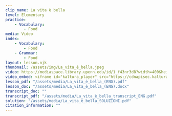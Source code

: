 ```yaml
---
clip_name: La vita è bella
level: Elementary
practice: 
    - Vocabulary: 
        - Food
media: Video
index: 
    - Vocabulary: 
        - Food
    - Grammar:
        - Food
layout: lesson.njk
thumbnail: /assets/img/La_vita_è_bella.jpeg
video: https://mediaspace.library.upenn.edu/id/1_f43nr3d8?width=400&height=285&playerId=52628472
video_embed: <iframe id="kaltura_player" src="https://cdnapisec.kaltura.com/p/1147242/sp/114724200/embedIframeJs/uiconf_id/9757771/partner_id/1147242?iframeembed=true&playerId=kaltura_player&entry_id=1_f43nr3d8&flashvars[streamerType]=auto&amp;flashvars[localizationCode]=en&amp;flashvars[sideBarContainer.plugin]=true&amp;flashvars[sideBarContainer.position]=left&amp;flashvars[sideBarContainer.clickToClose]=true&amp;flashvars[chapters.plugin]=true&amp;flashvars[chapters.layout]=vertical&amp;flashvars[chapters.thumbnailRotator]=false&amp;flashvars[streamSelector.plugin]=true&amp;flashvars[EmbedPlayer.SpinnerTarget]=videoHolder&amp;flashvars[dualScreen.plugin]=true&amp;flashvars[Kaltura.addCrossoriginToIframe]=true&amp;&wid=1_lket5ose" width="400" height="285" allowfullscreen webkitallowfullscreen mozAllowFullScreen allow="autoplay *; fullscreen *; encrypted-media *" sandbox="allow-downloads allow-forms allow-same-origin allow-scripts allow-top-navigation allow-pointer-lock allow-popups allow-modals allow-orientation-lock allow-popups-to-escape-sandbox allow-presentation allow-top-navigation-by-user-activation" frameborder="0" title="La_vita_è_bella"></iframe>
lesson_pdf: "/assets/media/La_vita_è_bella_(ENG).pdf"
lesson_doc: "/assets/media/La_vita_è_bella_(ENG).docx"
transcript_doc: ""
transcript_pdf: "/assets/media/La_vita_è_bella_transcript_ENG.pdf"
solution: "/assets/media/La_vita_è_bella_SOLUZIONI.pdf"
citation_information: ""
---
```

